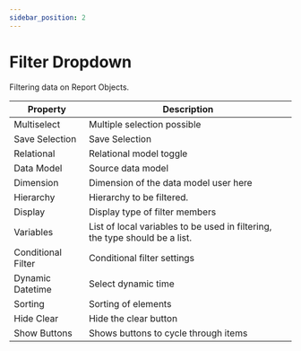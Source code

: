 ```yaml
---
sidebar_position: 2
---
```

# Filter Dropdown

Filtering data on Report Objects.

| Property | Description |
| --- | --- |
| Multiselect | Multiple selection possible |
| Save Selection | Save Selection |
| Relational | Relational model toggle |
| Data Model | Source data model |
| Dimension | Dimension of the data model user here |
| Hierarchy | Hierarchy to be filtered. |
| Display | Display type of filter members |
| Variables | List of local variables to be used in filtering, the type should be a list. |
| Conditional Filter | Conditional filter settings |
| Dynamic Datetime | Select dynamic time |
| Sorting | Sorting of elements |
| Hide Clear | Hide the clear button |
| Show Buttons | Shows buttons to cycle through items |
